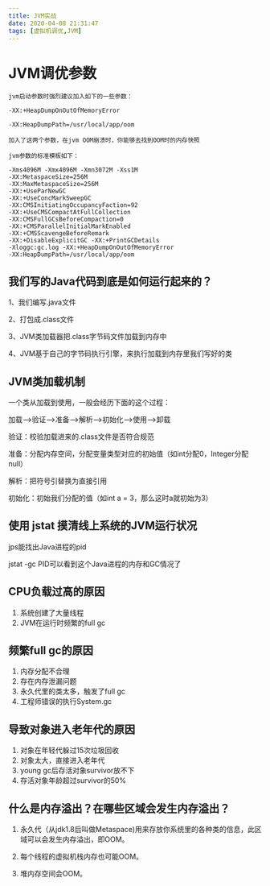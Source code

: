 ```yaml
---
title: JVM实战
date: 2020-04-08 21:31:47
tags: [虚拟机调优,JVM]
---
```


# JVM调优参数




```
jvm启动参数时强烈建议加入如下的一些参数：

-XX:+HeapDumpOnOutOfMemoryError

-XX:HeapDumpPath=/usr/local/app/oom

加入了这两个参数，在jvm OOM崩溃时，你能够去找到OOM时的内存快照
```


```
jvm参数的标准模板如下：

-Xms4096M -Xmx4096M -Xmn3072M -Xss1M
-XX:MetaspaceSize=256M 
-XX:MaxMetaspaceSize=256M
-XX:+UseParNewGC
-XX:+UseConcMarkSweepGC
-XX:CMSInitiatingOccupancyFaction=92
-XX:+UseCMSCompactAtFullCollection
-XX:CMSFullGCsBeforeCompaction=0
-XX:+CMSParallelInitialMarkEnabled
-XX:+CMSScavengeBeforeRemark
-XX:+DisableExplicitGC -XX:+PrintGCDetails
-Xloggc:gc.log -XX:+HeapDumpOnOutOfMemoryError
-XX:HeapDumpPath=/usr/local/app/oom
```

<!--more-->

## 我们写的Java代码到底是如何运行起来的？

1、我们编写.java文件

2、打包成.class文件

3、JVM类加载器把.class字节码文件加载到内存中

4、JVM基于自己的字节码执行引擎，来执行加载到内存里我们写好的类

## JVM类加载机制
一个类从加载到使用，一般会经历下面的这个过程：

加载-->验证-->准备-->解析-->初始化-->使用-->卸载

验证：校验加载进来的.class文件是否符合规范

准备：分配内存空间，分配变量类型对应的初始值（如int分配0，Integer分配null）

解析：把符号引替换为直接引用

初始化：初始我们分配的值（如int a = 3，那么这时a就初始为3）

## 使用 jstat 摸清线上系统的JVM运行状况
jps能找出Java进程的pid

jstat -gc PID可以看到这个Java进程的内存和GC情况了

## CPU负载过高的原因
1. 系统创建了大量线程
2. JVM在运行时频繁的full gc


## 频繁full gc的原因
1. 内存分配不合理
2. 存在内存泄漏问题
3. 永久代里的类太多，触发了full gc
4. 工程师错误的执行System.gc

## 导致对象进入老年代的原因
1. 对象在年轻代躲过15次垃圾回收
2. 对象太大，直接进入老年代
3. young gc后存活对象survivor放不下
4. 存活对象年龄超过survivor的50%


## 什么是内存溢出？在哪些区域会发生内存溢出？

1. 永久代（从jdk1.8后叫做Metaspace)用来存放你系统里的各种类的信息，此区域可以会发生内存溢出，即OOM。

2. 每个线程的虚拟机栈内存也可能OOM。

3. 堆内存空间会OOM。